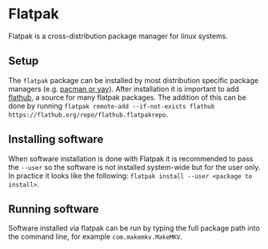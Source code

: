 # Flatpak

Flatpak is a cross-distribution package manager for linux systems.

## Setup

The `flatpak` package can be installed by most distribution specific package
managers (e.g. [pacman or yay](./arch-linux/pacman_and_yay.md)).
After installation it is important to add [flathub](https://flathub.org/home),
a source for many flatpak packages.
The addition of this can be done by running
`flatpak remote-add --if-not-exists flathub https://flathub.org/repo/flathub.flatpakrepo`.

## Installing software

When software installation is done with Flatpak it is recommended to pass the
`--user` so the software is not installed system-wide but for the user only.
In practice it looks like the following:
`flatpak install --user <package to install>`.

## Running software

Software installed via flatpak can be run by typing the full package path into
the command line, for example `com.makemkv.MakeMKV`.
